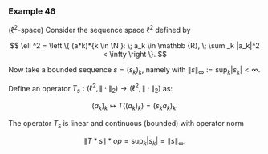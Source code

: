 ### Example 46

($\ell ^2$-space) Consider the sequence space $\ell ^2$ defined by

$$ \ell ^2 = \left \{ (a*k)*{k \in \N }: \; a_k \in \mathbb {R}, \; \sum _k |a_k|^2 < \infty \right \}. $$

Now take a bounded sequence $s = (s_k)_k$, namely with $\|s\|_\infty :=\sup _k |s_k|<\infty$.

Define an operator $T_s: (\ell ^2,\|\cdot \|_2) \to (\ell ^2, \|\cdot \|_2)$ as:

$$ (a_k)_k \mapsto T((a_k)_k) = (s_k a_k)_k. $$

The operator $T_s$ is linear and continuous (bounded) with operator norm

$$ \| T*s\|*{op} = \sup _k|s_k| =\| s \|_{\infty }. $$
